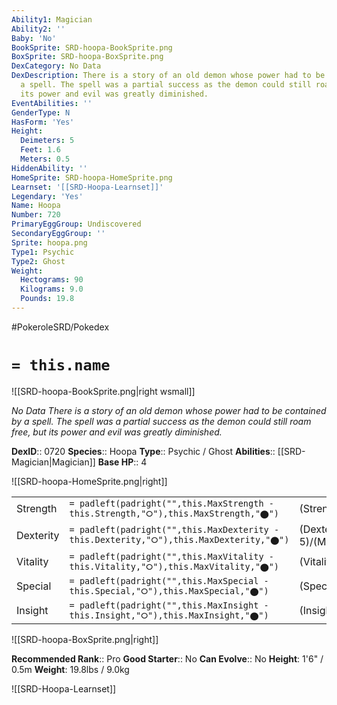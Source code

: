 ```yaml
---
Ability1: Magician
Ability2: ''
Baby: 'No'
BookSprite: SRD-hoopa-BookSprite.png
BoxSprite: SRD-hoopa-BoxSprite.png
DexCategory: No Data
DexDescription: There is a story of an old demon whose power had to be contained by
  a spell. The spell was a partial success as the demon could still roam free, but
  its power and evil was greatly diminished.
EventAbilities: ''
GenderType: N
HasForm: 'Yes'
Height:
  Deimeters: 5
  Feet: 1.6
  Meters: 0.5
HiddenAbility: ''
HomeSprite: SRD-hoopa-HomeSprite.png
Learnset: '[[SRD-Hoopa-Learnset]]'
Legendary: 'Yes'
Name: Hoopa
Number: 720
PrimaryEggGroup: Undiscovered
SecondaryEggGroup: ''
Sprite: hoopa.png
Type1: Psychic
Type2: Ghost
Weight:
  Hectograms: 90
  Kilograms: 9.0
  Pounds: 19.8
---
```


#PokeroleSRD/Pokedex

# `= this.name`

![[SRD-hoopa-BookSprite.png|right wsmall]]

*No Data*
*There is a story of an old demon whose power had to be contained by a spell. The spell was a partial success as the demon could still roam free, but its power and evil was greatly diminished.*

**DexID**:: 0720
**Species**:: Hoopa
**Type**:: Psychic / Ghost
**Abilities**:: [[SRD-Magician|Magician]]
**Base HP**:: 4

![[SRD-hoopa-HomeSprite.png|right]]

|           |                                                                                        |                                          |
| --------- | -------------------------------------------------------------------------------------- | ---------------------------------------- |
| Strength  | `= padleft(padright("",this.MaxStrength - this.Strength,"⭘"),this.MaxStrength,"⬤")`    | (Strength::6)/(MaxStrength::6)   |
| Dexterity | `= padleft(padright("",this.MaxDexterity - this.Dexterity,"⭘"),this.MaxDexterity,"⬤")` | (Dexterity:: 5)/(MaxDexterity::5) |
| Vitality  | `= padleft(padright("",this.MaxVitality - this.Vitality,"⭘"),this.MaxVitality,"⬤")`    | (Vitality::4)/(MaxVitality::4)   |
| Special   | `= padleft(padright("",this.MaxSpecial - this.Special,"⭘"),this.MaxSpecial,"⬤")`       | (Special::8)/(MaxSpecial::8)     |
| Insight   | `= padleft(padright("",this.MaxInsight - this.Insight,"⭘"),this.MaxInsight,"⬤")`       | (Insight::7)/(MaxInsight::7)     |

![[SRD-hoopa-BoxSprite.png|right]]

**Recommended Rank**:: Pro
**Good Starter**:: No
**Can Evolve**:: No
**Height**: 1'6" / 0.5m
**Weight**: 19.8lbs / 9.0kg

![[SRD-Hoopa-Learnset]]